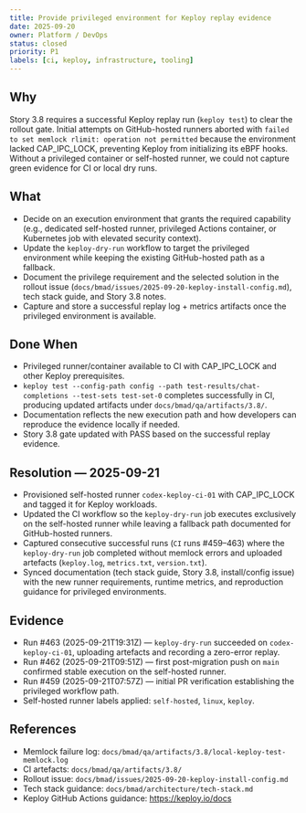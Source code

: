 ```yaml
---
title: Provide privileged environment for Keploy replay evidence
date: 2025-09-20
owner: Platform / DevOps
status: closed
priority: P1
labels: [ci, keploy, infrastructure, tooling]
---
```


## Why

Story 3.8 requires a successful Keploy replay run (`keploy test`) to clear the rollout gate. Initial attempts on GitHub-hosted runners aborted with `failed to set memlock rlimit: operation not permitted` because the environment lacked CAP_IPC_LOCK, preventing Keploy from initializing its eBPF hooks. Without a privileged container or self-hosted runner, we could not capture green evidence for CI or local dry runs.

## What

- Decide on an execution environment that grants the required capability (e.g., dedicated self-hosted runner, privileged Actions container, or Kubernetes job with elevated security context).
- Update the `keploy-dry-run` workflow to target the privileged environment while keeping the existing GitHub-hosted path as a fallback.
- Document the privilege requirement and the selected solution in the rollout issue (`docs/bmad/issues/2025-09-20-keploy-install-config.md`), tech stack guide, and Story 3.8 notes.
- Capture and store a successful replay log + metrics artifacts once the privileged environment is available.

## Done When

- Privileged runner/container available to CI with CAP_IPC_LOCK and other Keploy prerequisites.
- `keploy test --config-path config --path test-results/chat-completions --test-sets test-set-0` completes successfully in CI, producing updated artifacts under `docs/bmad/qa/artifacts/3.8/`.
- Documentation reflects the new execution path and how developers can reproduce the evidence locally if needed.
- Story 3.8 gate updated with PASS based on the successful replay evidence.

## Resolution — 2025-09-21

- Provisioned self-hosted runner `codex-keploy-ci-01` with CAP_IPC_LOCK and tagged it for Keploy workloads.
- Updated the CI workflow so the `keploy-dry-run` job executes exclusively on the self-hosted runner while leaving a fallback path documented for GitHub-hosted runners.
- Captured consecutive successful runs (`CI` runs #459–463) where the `keploy-dry-run` job completed without memlock errors and uploaded artefacts (`keploy.log`, `metrics.txt`, `version.txt`).
- Synced documentation (tech stack guide, Story 3.8, install/config issue) with the new runner requirements, runtime metrics, and reproduction guidance for privileged environments.

## Evidence

- Run #463 (2025-09-21T19:31Z) — `keploy-dry-run` succeeded on `codex-keploy-ci-01`, uploading artefacts and recording a zero-error replay.
- Run #462 (2025-09-21T09:51Z) — first post-migration push on `main` confirmed stable execution on the self-hosted runner.
- Run #459 (2025-09-21T07:57Z) — initial PR verification establishing the privileged workflow path.
- Self-hosted runner labels applied: `self-hosted`, `linux`, `keploy`.

## References

- Memlock failure log: `docs/bmad/qa/artifacts/3.8/local-keploy-test-memlock.log`
- CI artefacts: `docs/bmad/qa/artifacts/3.8/`
- Rollout issue: `docs/bmad/issues/2025-09-20-keploy-install-config.md`
- Tech stack guidance: `docs/bmad/architecture/tech-stack.md`
- Keploy GitHub Actions guidance: https://keploy.io/docs
